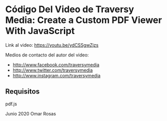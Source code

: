 # Código Del Video de Traversy Media: Create a Custom PDF Viewer With JavaScript

Link al video: https://youtu.be/ydCSSgwZjzs

Medios de contacto del autor del video:
* http://www.facebook.com/traversymedia
* http://www.twitter.com/traversymedia
* http://www.instagram.com/traversymedia

## Requisitos
pdf.js

Junio 2020
Omar Rosas